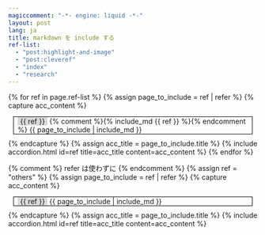 ```yaml
---
magiccomment: "-*- engine: liquid -*-"
layout: post
lang: ja
title: markdown を include する
ref-list:
  - "post:highlight-and-image"
  - "post:cleveref"
  - "index"
  - "research"
---
```


<style>
 .included{
   border: 1px solid black;
   padding-left: 8px;
   padding-right: 8px;
   margin: 10px;
   display: block;
 }
 .title{
   background-color: hsl(0, 0%, 85%);
   display: inline-block;
   padding-left: 5px;
   padding-right: 5px;
 }
</style>

{% for ref in page.ref-list %}
  {% assign page_to_include = ref | refer %}
  {% capture acc_content %}
    <div class="included">
      <div class="title">
        {{ ref }}
      </div>
      {% comment %}{% include_md {{ ref }} %}{% endcomment %}
      {{ page_to_include | include_md }}
    </div>
  {% endcapture %}
  {% assign acc_title = page_to_include.title %}
  {% include accordion.html id=ref title=acc_title content=acc_content %}
{% endfor %}


{% comment %} refer は使わずに {% endcomment %}
{% assign ref = "others" %}
{% assign page_to_include = ref | refer %}
{% capture acc_content %}
  <div class="included">
    <div class="title">
      {{ ref }}
    </div>
    {{ page_to_include | include_md }}
  </div>
{% endcapture %}
{% assign acc_title = page_to_include.title %}
{% include accordion.html id=ref title=acc_title content=acc_content %}
